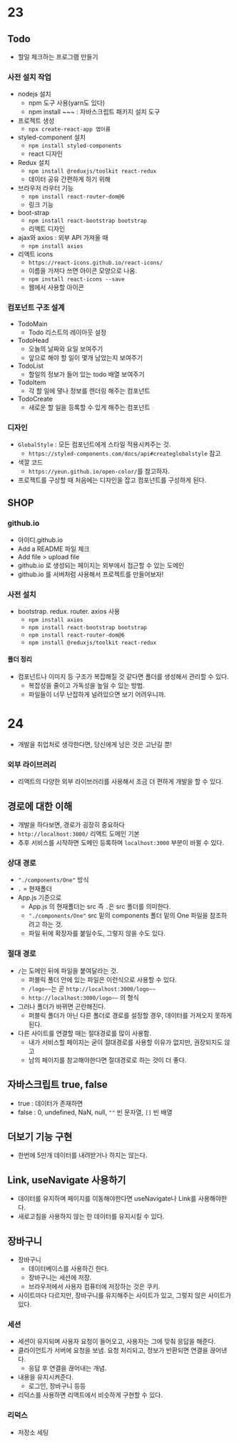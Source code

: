 # 23

## Todo

- 할일 체크하는 프로그램 만들기

### 사전 설치 작업

- nodejs 설치
  - npm 도구 사용(yarn도 있다)
  - npm install ~~~ : 자바스크립트 패키지 설치 도구
- 프로젝트 생성
  - `npx create-react-app 앱이름`
- styled-component 설치
  - `npm install styled-components`
  - react 디자인
- Redux 설치
  - `npm install @reduxjs/toolkit react-redux`
  - 데이터 공유 간편하게 하기 위해
- 브라우저 라우터 기능
  - `npm install react-router-dom@6`
  - 링크 기능
- boot-strap
  - `npm install react-bootstrap bootstrap`
  - 리액트 디자인
- ajax와 axios : 외부 API 가져올 때
  - `npm install axios`
- 리액트 icons
  - `https://react-icons.github.io/react-icons/`
  - 이름을 가져다 쓰면 아이콘 모양으로 나옴.
  - `npm install react-icons --save`
  - 웹에서 사용할 아이콘

### 컴포넌트 구조 설계

- TodoMain
  - Todo 리스트의 레이아웃 설정
- TodoHead
  - 오늘의 날짜와 요일 보여주기
  - 앞으로 해야 할 일이 몇개 남았는지 보여주기
- TodoList
  - 할일의 정보가 들어 있는 todo 배열 보여주기
- TodoItem
  - 각 할 일에 댛나 정보를 렌더링 해주는 컴포넌트
- TodoCreate
  - 새로운 할 일을 등록할 수 있게 해주는 컴포넌트

### 디자인

- `GlobalStyle` : 모든 컴포넌트에게 스타일 적용시켜주는 것.
  - `https://styled-components.com/docs/api#createglobalstyle` 참고
- 색깔 코드
  - `https://yeun.github.io/open-color/`를 참고하자.
- 프로젝트를 구상할 때 처음에는 디자인을 잡고 컴포넌트를 구성하게 된다.

## SHOP

### github.io

- 아이디.github.io
- Add a README 파일 체크
- Add file > upload file
- github.io 로 생성되는 페이지는 외부에서 접근할 수 있는 도메인
- github.io 를 서버처럼 사용해서 프로젝트를 만들어보자!

### 사전 설치

- bootstrap. redux. router. axios 사용
  - `npm install axios`
  - `npm install react-bootstrap bootstrap`
  - `npm install react-router-dom@6`
  - `npm install @reduxjs/toolkit react-redux`

#### 폴더 정리

- 컴포넌트나 이미지 등 구조가 복잡해질 것 같다면 폴더를 생성해서 관리할 수 있다.
  - 복잡성을 줄이고 가독성을 높일 수 있는 방법.
  - 파일들이 너무 난잡하게 널려있으면 보기 어려우니까.

# 24

- 개발을 취업처로 생각한다면, 당신에게 남은 것은 고난길 뿐!

### 외부 라이브러리

- 리액트의 다양한 외부 라이브러리를 사용해서 조금 더 편하게 개발을 할 수 있다.

## 경로에 대한 이해

- 개발을 하다보면, 경로가 굉장히 중요하다
- `http://localhost:3000/` 리액트 도메인 기본
- 추후 서비스를 시작하면 도메인 등록하며 `localhost:3000` 부분이 바뀔 수 있다.

### 상대 경로

- `"./components/One"` 방식
- `.` = 현재폴더
- App.js 기준으로
  - App.js 의 현재폴더는 src 즉 `.`은 src 폴더를 의미한다.
  - `"./components/One"` src 밑의 components 폴더 밑의 One 파일을 참조하려고 하는 것.
  - 파일 뒤에 확장자를 붙일수도, 그렇지 않을 수도 있다.

### 절대 경로

- `/`는 도메인 뒤에 파일을 붙여달라는 것.
  - 퍼블릭 폴더 안에 있는 파일은 이런식으로 사용할 수 있다.
  - `/logo~~`는 곧 `http://localhost:3000/logo~~`
  - `http://localhost:3000/logo~~` 의 형식
- 그러나 폴더가 바뀌면 곤란해진다.
  - 퍼블릭 폴더가 아닌 다른 폴더로 경로를 설정할 경우, 데이터를 가져오지 못하게 된다.
- 다른 사이트를 연결할 때는 절대경로를 많이 사용함.
  - 내가 서비스할 페이지는 굳이 절대경로를 사용할 이유가 없지만, 권장되지도 않고
  - 남의 페이지를 참고해야한다면 절대경로로 하는 것이 더 좋다.

## 자바스크립트 true, false

- true : 데이터가 존재하면
- false : 0, undefined, NaN, null, `""` 빈 문자열, `[]` 빈 배열

## 더보기 기능 구현

- 한번에 5만개 데이터를 내려받거나 하지는 않는다.

## Link, useNavigate 사용하기

- 데이터를 유지하며 페이지를 이동해야한다면 useNavigate나 Link를 사용해야한다.
- 새로고침을 사용하지 않는 한 데이터를 유지시킬 수 있다.

## 장바구니

- 장바구니
  - 데이터베이스를 사용하긴 한다.
  - 장바구니는 세션에 저장.
  - 브라우저에서 사용자 컴퓨터에 저장하는 것은 쿠키.
- 사이트마다 다르지만, 장바구니를 유지해주는 사이트가 있고, 그렇지 않은 사이트가 있다.

### 세션

- 세션이 유지되며 사용자 요청이 들어오고, 사용자는 그에 맞춰 응답을 해준다.
- 클라이언트가 서버에 요청을 보냄. 요청 처리되고, 정보가 반환되면 연결을 끊어낸다.
  - 응답 후 연결을 끊어내는 개념.
- 내용을 유지시켜준다.
  - 로그인, 장바구니 등등
- 리덕스를 사용하면 리액트에서 비슷하게 구현할 수 있다.

### 리덕스

- 저장소 세팅
